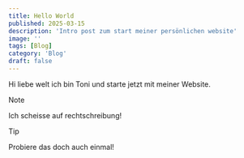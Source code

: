 ```yaml
---
title: Hello World
published: 2025-03-15
description: 'Intro post zum start meiner persönlichen website'
image: ''
tags: [Blog]
category: 'Blog'
draft: false 
---
```


Hi liebe welt ich bin Toni und starte jetzt mit meiner Website. 

> [!NOTE]
> Ich scheisse auf rechtschreibung!

> [!TIP]
> Probiere das doch auch einmal!